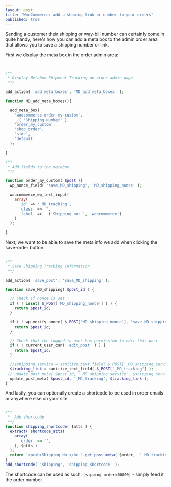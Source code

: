 ```yaml
---
layout: post
title: "WooCommerce: add a shpping link or number to your orders"
published: true
---
```






Sending a customer their shipping or way-bill number can certainly come in quite handy, here's how you can add a meta box to the admin order area that allows you to save a shipping number or link.

First we display the meta box in the order admin area:

```php


/**
 * Display Metabox Shipment Tracking on order admin page
 **/

add_action( 'add_meta_boxes', 'MD_add_meta_boxes' );

function MD_add_meta_boxes(){

  add_meta_box(
    'woocommerce-order-my-custom',
    __( 'Shipping Number' ),
    'order_my_custom',
    'shop_order',
    'side',
    'default'
  );

}

/**
 * Add fields to the metabox
 **/

function order_my_custom( $post ){
  wp_nonce_field( 'save_MD_shipping', 'MD_shipping_nonce' );

  woocommerce_wp_text_input(
    array(
      'id' => '_MD_tracking',
      'class' => '',
      'label' => __('Shipping no: ', 'woocommerce')
    )
  );

}
```

Next, we want to be able to save the meta info we add when clicking the save-order button

```php

/**
 * Save Shipping Tracking information
 **/

add_action( 'save_post', 'save_MD_shipping' );

function save_MD_shipping( $post_id ) {

  // Check if nonce is set
  if ( ! isset( $_POST['MD_shipping_nonce'] ) ) {
    return $post_id;
  }

  if ( ! wp_verify_nonce( $_POST['MD_shipping_nonce'], 'save_MD_shipping' ) ) {
    return $post_id;
  }

  // Check that the logged in user has permission to edit this post
  if ( ! current_user_can( 'edit_post' ) ) {
    return $post_id;
  }

  //$shipping_service = sanitize_text_field( $_POST['_MD_shipping_service'] );
  $tracking_link = sanitize_text_field( $_POST['_MD_tracking'] );
 // update_post_meta( $post_id, '_MD_shipping_service', $shipping_service );
  update_post_meta( $post_id, '_MD_tracking', $tracking_link );
}
```
And lastly, you can optionally create a shortcode to be used in order emails or anywhere else on your site

```javascript

/**
 *  Add shortcode
 **/
function shipping_shortcode( $atts ) {
  extract( shortcode_atts(
    array(
      'order' => '',
    ), $atts )
  );
  return '<p><b>Shipping No:</b> '.get_post_meta( $order,  '_MD_tracking', true ) .'</p>';
}
add_shortcode( 'shipping', 'shipping_shortcode' );
```

The shortcode can be used as such: `[sipping order=00000]` - simply feed it the order number.
